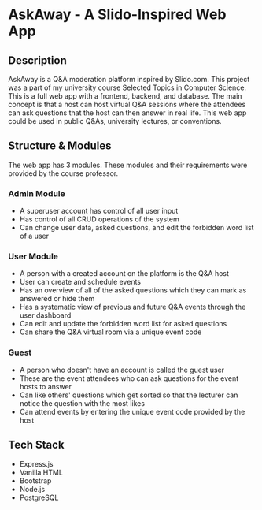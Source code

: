 # AskAway - A Slido-Inspired Web App

## Description
AskAway is a Q&A moderation platform inspired by Slido.com. This project was a part of my university course Selected Topics in Computer Science.
This is a full web app with a frontend, backend, and database. The main concept is that a host can host virtual Q&A sessions where the attendees can ask questions
that the host can then answer in real life. This web app could be used in public Q&As, university lectures, or conventions.

## Structure & Modules
The web app has 3 modules. These modules and their requirements were provided by the course professor.
### Admin Module
- A superuser account has control of all user input
- Has control of all CRUD operations of the system
- Can change user data, asked questions, and edit the forbidden word list of a user
### User Module
- A person with a created account on the platform is the Q&A host
- User can create and schedule events
- Has an overview of all of the asked questions which they can mark as answered or hide them
- Has a systematic view of previous and future Q&A events through the user dashboard
- Can edit and update the forbidden word list for asked questions
- Can share the Q&A virtual room via a unique event code
### Guest
- A person who doesn't have an account is called the guest user
- These are the event attendees who can ask questions for the event hosts to answer
- Can like others' questions which get sorted so that the lecturer can notice the question with the most likes
- Can attend events by entering the unique event code provided by the host

## Tech Stack
- Express.js
- Vanilla HTML
- Bootstrap
- Node.js
- PostgreSQL
